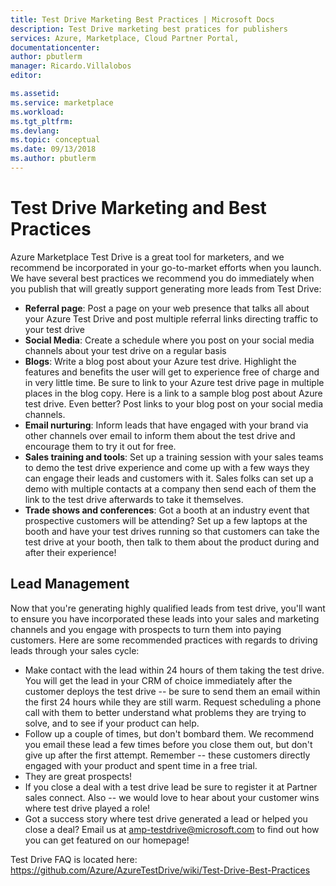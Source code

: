 ```yaml
---
title: Test Drive Marketing Best Practices | Microsoft Docs
description: Test Drive marketing best pratices for publishers
services: Azure, Marketplace, Cloud Partner Portal, 
documentationcenter:
author: pbutlerm
manager: Ricardo.Villalobos  
editor:

ms.assetid: 
ms.service: marketplace
ms.workload: 
ms.tgt_pltfrm: 
ms.devlang: 
ms.topic: conceptual
ms.date: 09/13/2018
ms.author: pbutlerm
---
```



Test Drive Marketing and Best Practices
=======================================

Azure Marketplace Test Drive is a great tool for marketers, and we recommend be incorporated in your go-to-market efforts when you launch. We have several best practices we recommend you do immediately when you publish that will greatly support generating more leads from Test Drive:

- **Referral page**: Post a page on your web presence that talks all about your Azure Test Drive and post multiple referral links directing traffic to your test drive
- **Social Media**: Create a schedule where you post on your social media channels about your test drive on a regular basis
- **Blogs**: Write a blog post about your Azure test drive. Highlight the features and benefits the user will get to experience free of charge and in very little time. Be sure to link to your Azure test drive page in multiple places in the blog copy. Here is a link to a sample blog post about Azure test drive. Even better? Post links to your blog post on your social media channels.
- **Email nurturing**: Inform leads that have engaged with your brand via other channels over email to inform them about the test drive and encourage them to try it out for free.
- **Sales training and tools**: Set up a training session with your sales teams to demo the test drive experience and come up with a few ways they can engage their leads and customers with it. Sales folks can set up a demo with multiple contacts at a company then send each of them the link to the test drive afterwards to take it themselves.
- **Trade shows and conferences**: Got a booth at an industry event that prospective customers will be attending? Set up a few laptops at the booth and have your test drives running so that customers can take the test drive at your booth, then talk to them about the product during and after their experience!

Lead Management
---------------

Now that you're generating highly qualified leads from test drive, you'll want to ensure you have incorporated these leads into your sales and marketing channels and you engage with prospects to turn them into paying customers. Here are some recommended practices with regards to
driving leads through your sales cycle:

- Make contact with the lead within 24 hours of them taking the test drive. You will get the lead in your CRM of choice immediately after the customer deploys the test drive -- be sure to send them an email within the first 24 hours while they are still warm. Request scheduling a phone call with them to better understand what problems they are trying to solve, and to see if your product can help.
- Follow up a couple of times, but don't bombard them. We recommend you email these lead a few times before you close them out, but don't give up after the first attempt. Remember -- these customers directly engaged with your product and spent time in a free trial.
- They are great prospects!
- If you close a deal with a test drive lead be sure to register it at Partner sales connect. Also -- we would love to hear about your customer wins where test drive played a role!
- Got a success story where test drive generated a lead or helped you close a deal? Email us at <amp-testdrive@microsoft.com> to find out how you can get featured on our homepage!

Test Drive FAQ is located here:
<https://github.com/Azure/AzureTestDrive/wiki/Test-Drive-Best-Practices>

